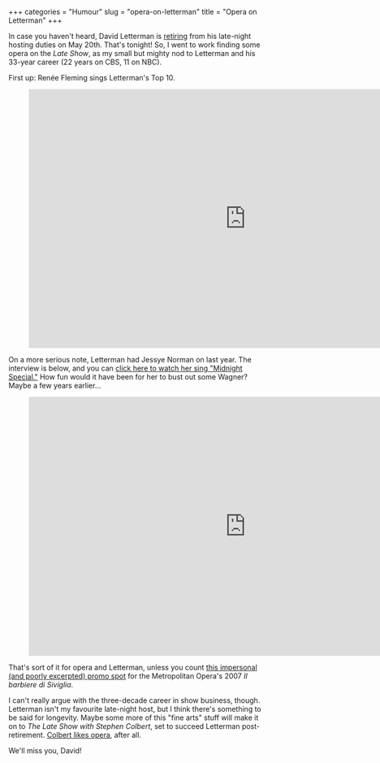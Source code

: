 +++
categories = "Humour"
slug = "opera-on-letterman"
title = "Opera on Letterman"
+++

In case you haven't heard, David Letterman is [retiring](http://www.rollingstone.com/movies/news/david-letterman-retiring-in-2015-20140403) from his late-night hosting duties on May 20th. That's tonight! So, I went to work finding some opera on the *Late Show*, as my small but mighty nod to Letterman and his 33-year career (22 years on CBS, 11 on NBC).

First up: Renée Fleming sings Letterman's Top 10. 

<figure data-type="video">
<iframe width="854" height="510" src="https://www.youtube.com/embed/CSSXzN2-vWY" frameborder="0" allowfullscreen></iframe>
</figure>

On a more serious note, Letterman had Jessye Norman on last year. The interview is below, and you can [click here to watch her sing "Midnight Special."](https://www.youtube.com/watch?v=D7rkTYFN6h8&spfreload=1) How fun would it have been for her to bust out some Wagner? Maybe a few years earlier...

<figure data-type="video">
<iframe width="854" height="510" src="https://www.youtube.com/embed/ea9KNQVArMs" frameborder="0" allowfullscreen></iframe>
</figure>

That's sort of it for opera and Letterman, unless you count [this impersonal (and poorly excerpted) promo spot](https://www.youtube.com/watch?v=TeTUKffXtjc) for the Metropolitan Opera's 2007 *Il barbiere di Siviglia*.

I can't really argue with the three-decade career in show business, though. Letterman isn't my favourite late-night host, but I think there's something to be said for longevity. Maybe some more of this "fine arts" stuff will make it on to *The Late Show with Stephen Colbert*, set to succeed Letterman post-retirement. [Colbert likes opera](http://www.ovguide.com/tv_episode/the-colbert-report-season-4-episode-61-nathan-gunn-365962), after all.

We'll miss you, David!
